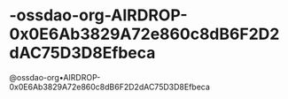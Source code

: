 # -ossdao-org-AIRDROP-0x0E6Ab3829A72e860c8dB6F2D2dAC75D3D8Efbeca
@ossdao-org•AIRDROP-0x0E6Ab3829A72e860c8dB6F2D2dAC75D3D8Efbeca
